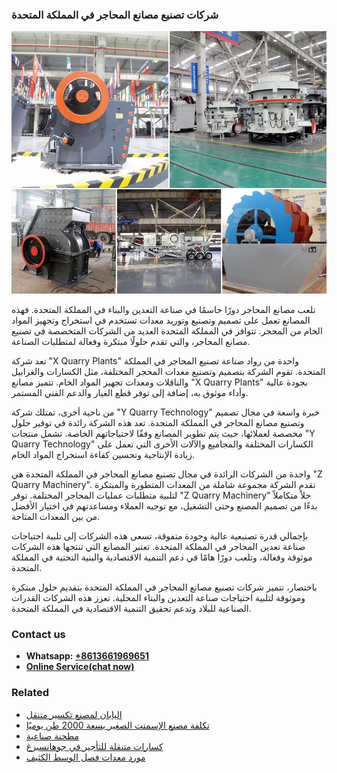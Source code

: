 <h3>شركات تصنيع مصانع المحاجر في المملكة المتحدة</h3><img src='1701852354.jpg' alt=''><p>تلعب مصانع المحاجر دورًا حاسمًا في صناعة التعدين والبناء في المملكة المتحدة. فهذه المصانع تعمل على تصميم وتصنيع وتوريد معدات تستخدم في استخراج وتجهيز المواد الخام من المحجر. تتوافر في المملكة المتحدة العديد من الشركات المتخصصة في تصنيع مصانع المحاجر، والتي تقدم حلولًا مبتكرة وفعالة لمتطلبات الصناعة.</p><p>تعد شركة "X Quarry Plants" واحدة من رواد صناعة تصنيع المحاجر في المملكة المتحدة. تقوم الشركة بتصميم وتصنيع معدات المحجر المختلفة، مثل الكسارات والغرابيل والناقلات ومعدات تجهيز المواد الخام. تتميز مصانع "X Quarry Plants" بجودة عالية وأداء موثوق به، إضافة إلى توفر قطع الغيار والدعم الفني المستمر.</p><p>من ناحية أخرى، تمتلك شركة "Y Quarry Technology" خبرة واسعة في مجال تصميم وتصنيع مصانع المحاجر في المملكة المتحدة. تعد هذه الشركة رائدة في توفير حلول مخصصة لعملائها، حيث يتم تطوير المصانع وفقًا لاحتياجاتهم الخاصة. تشمل منتجات "Y Quarry Technology" الكسارات المختلفة والمجاميع والآلات الأخرى التي تعمل على زيادة الإنتاجية وتحسين كفاءة استخراج المواد الخام.</p><p>واحدة من الشركات الرائدة في مجال تصنيع مصانع المحاجر في المملكة المتحدة هي "Z Quarry Machinery". تقدم الشركة مجموعة شاملة من المعدات المتطورة والمبتكرة لتلبية متطلبات عمليات المحاجر المختلفة. توفر "Z Quarry Machinery" حلاً متكاملاً بدءًا من تصميم المصنع وحتى التشغيل، مع توجيه العملاء ومساعدتهم في اختيار الأفضل من بين المعدات المتاحة.</p><p>بإجمالي قدرة تصنيعية عالية وجودة متفوقة، تسعى هذه الشركات إلى تلبية احتياجات صناعة تعدين المحاجر في المملكة المتحدة. تعتبر المصانع التي تنتجها هذه الشركات موثوقة وفعالة، وتلعب دورًا هامًا في دعم التنمية الاقتصادية والبنية التحتية في المملكة المتحدة.</p><p>باختصار، تتميز شركات تصنيع مصانع المحاجر في المملكة المتحدة بتقديم حلول مبتكرة وموثوقة لتلبية احتياجات صناعة التعدين والبناء المحلية. تعزز هذه الشركات القدرات الصناعية للبلاد وتدعم تحقيق التنمية الاقتصادية في المملكة المتحدة.</p><h3>Contact us</h3><ul><li><strong>Whatsapp:&nbsp;<a href="https://wa.me/8613661969651">+8613661969651</a></strong></li><li><a href="https://swt.shibang-china.com/?git&amp;zhl&amp;شركات تصنيع مصانع المحاجر في المملكة المتحدة"><strong>Online Service(chat now)</strong></a></li></ul><h3>Related</h3><ul><li><a href='اليابان لمصنع تكسير متنقل.md'>اليابان لمصنع تكسير متنقل</a></li><li><a href='تكلفة مصنع الإسمنت الصغير بسعة 2000 طن يوميًا.md'>تكلفة مصنع الإسمنت الصغير بسعة 2000 طن يوميًا</a></li><li><a href='مطحنة صناعية.md'>مطحنة صناعية</a></li><li><a href='كسارات متنقلة للتأجير في جوهانسبرغ.md'>كسارات متنقلة للتأجير في جوهانسبرغ</a></li><li><a href='مورد معدات فصل الوسط الكثيف.md'>مورد معدات فصل الوسط الكثيف</a></li></ul>